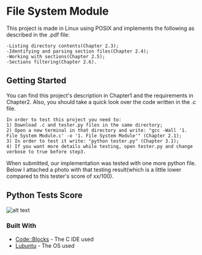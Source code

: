 # File System Module
This project is made in Linux using POSIX and implements the following as described in the .pdf file:
```
-Listing directory contents(Chapter 2.3);
-Identifying and parsing section files(Chapter 2.4);
-Working with sections(Chapter 2.5);
-Sections filtering(Chapter 2.6).
```

## Getting Started
You can find this project's description in Chapter1 and the requirements in Chapter2. Also, you should take a quick look over the code written in the .c file.
```
In order to test this project you need to:
1) Download .c and tester.py files in the same directory;
2) Open a new terminal in that directory and write: "gcc -Wall '1. File System Module.c' -o '1. File System Module'" (Chapter 2.1);
3) In order to test it write: "python tester.py" (Chapter 3.1);
4) If you want more details while testing, open tester.py and change verbose to true before step3.
```
When submitted, our implementation was tested with one more python file. Below I attached a photo with that testing result(which is a little lower compared to this tester's score of xx/100).

## Python Tests Score
![alt text](https://github.com/DanutGavrus/Photos/blob/master/1.%20File%20System%20Module.png)

### Built With
* [Code::Blocks](http://www.codeblocks.org/) - The C IDE used
* [Lubuntu](https://lubuntu.net/) - The OS used